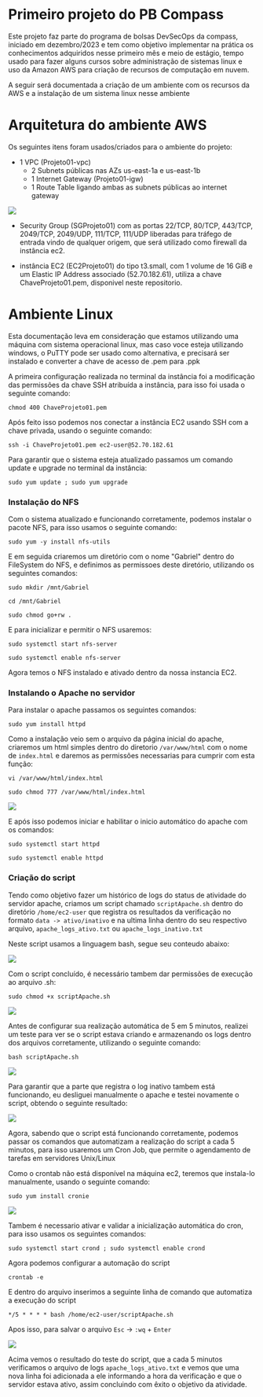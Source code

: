 # Primeiro projeto do PB Compass
Este projeto faz parte do programa de bolsas DevSecOps da compass, iniciado em dezembro/2023 e tem como objetivo implementar na prática os conhecimentos adquiridos nesse primeiro mês  e meio de estágio, tempo usado para fazer alguns cursos sobre administração de sistemas linux e uso da Amazon AWS para criação de recursos de computação em nuvem.

A seguir será documentada a criação de um ambiente com os recursos da AWS e a instalação de um sistema linux nesse ambiente

# Arquitetura do ambiente AWS
Os seguintes itens foram usados/criados para o ambiente do projeto:
- 1 VPC (Projeto01-vpc)
  - 2 Subnets públicas nas AZs us-east-1a e us-east-1b
  - 1 Internet Gateway (Projeto01-igw)
  - 1 Route Table ligando ambas as subnets públicas ao internet gateway
<img src="https://github.com/Zotti39/ProjetoCompass01/blob/main/Screenshots/Captura%20de%20Tela%20(2).png">

- Security Group (SGProjeto01) com as portas 22/TCP, 80/TCP, 443/TCP, 2049/TCP, 2049/UDP, 111/TCP, 111/UDP liberadas para tráfego de entrada vindo de qualquer origem, que será utilizado como firewall da instância ec2.
  
- instância EC2 (EC2Projeto01) do tipo t3.small, com 1 volume de 16 GiB e um Elastic IP Address associado (52.70.182.61), utiliza a chave ChaveProjeto01.pem, disponivel neste repositorio. 

# Ambiente Linux
Esta documentação leva em consideração que estamos utilizando uma máquina com sistema operacional linux, mas caso voce esteja utilizando windows, o PuTTY pode ser usado como alternativa, e precisará ser instalado e converter a chave de acesso de .pem para .ppk 

A primeira configuração realizada no terminal da instância foi a modificação das permissões da chave SSH atribuída a instância, para isso foi usada o seguinte comando:

` chmod 400 ChaveProjeto01.pem `

Após feito isso podemos nos conectar a instância EC2 usando SSH com a chave privada, usando o seguinte comando:

` ssh -i ChaveProjeto01.pem ec2-user@52.70.182.61 `

Para garantir que o sistema esteja atualizado passamos um comando update e upgrade no terminal da instância:

` sudo yum update ; sudo yum upgrade `

### Instalação do NFS

Com o sistema atualizado e funcionando corretamente, podemos instalar o pacote NFS, para isso usamos o seguinte comando:

` sudo yum -y install nfs-utils `

E em seguida criaremos um diretório com o nome "Gabriel" dentro do FileSystem do NFS, e definimos as permissoes deste diretório, utilizando os seguintes comandos:

`sudo mkdir /mnt/Gabriel`

` cd /mnt/Gabriel `

` sudo chmod go+rw . `

E para inicializar e permitir o NFS usaremos:

` sudo systemctl start nfs-server `

` sudo systemctl enable nfs-server `

Agora temos o NFS instalado e ativado dentro da nossa instancia EC2.

### Instalando o Apache no servidor

Para instalar o apache passamos os seguintes comandos:

` sudo yum install httpd `

Como a instalação veio sem o arquivo da página inicial do apache, criaremos um html simples dentro do diretorio `/var/www/html` com o nome de `index.html` e daremos as permissões necessarias para cumprir com esta função:

` vi /var/www/html/index.html `

` sudo chmod 777 /var/www/html/index.html `

<img src="https://github.com/Zotti39/ProjetoCompass01/blob/main/Screenshots/Captura%20de%20Tela%20(4).png">

E após isso podemos iniciar e habilitar o inicio automático do apache com os comandos:

` sudo systemctl start httpd `

` sudo systemctl enable httpd `

### Criação do script

Tendo como objetivo fazer um histórico de logs do status de atividade do servidor apache, criamos um script chamado `scriptApache.sh` dentro do diretório `/home/ec2-user` que registra os resultados da verificação no formato `data -> ativo/inativo` e na ultima linha dentro do seu respectivo arquivo, `apache_logs_ativo.txt` ou `apache_logs_inativo.txt` 

Neste script usamos a linguagem bash, segue seu conteudo abaixo:

<img src="https://github.com/Zotti39/ProjetoCompass01/blob/main/Screenshots/Captura%20de%20Tela%20(8).png">

Com o script concluído, é necessário tambem dar permissões de execução ao arquivo .sh:

` sudo chmod +x scriptApache.sh `

<img src="https://github.com/Zotti39/ProjetoCompass01/blob/main/Screenshots/Captura%20de%20Tela%20(5).png">

Antes de configurar sua realização automática de 5 em 5 minutos, realizei um teste para ver se o script estava criando e armazenando os logs dentro dos arquivos corretamente, utilizando o seguinte comando:

` bash scriptApache.sh `

<img src="https://github.com/Zotti39/ProjetoCompass01/blob/main/Screenshots/Captura%20de%20Tela%20(10).png">

Para garantir que a parte que registra o log inativo tambem está funcionando, eu desliguei manualmente o apache e testei novamente o script, obtendo o seguinte resultado:

<img src="https://github.com/Zotti39/ProjetoCompass01/blob/main/Screenshots/Captura%20de%20Tela%20(11).png">

Agora, sabendo que o script está funcionando corretamente, podemos passar os comandos que automatizam a realização do script a cada 5 minutos, para isso usaremos um Cron Job, que permite o agendamento de tarefas em servidores Unix/Linux

Como o crontab não está disponível na máquina ec2, teremos que instala-lo manualmente, usando o seguinte comando:

` sudo yum install cronie `

<img src="https://github.com/Zotti39/ProjetoCompass01/blob/main/Screenshots/Captura%20de%20Tela%20(13).png">

Tambem é necessario ativar e validar a inicialização automática do cron, para isso usamos os seguintes comandos:

`sudo systemctl start crond ; sudo systemctl enable crond`

Agora podemos configurar a automação do script

` crontab -e `

E dentro do arquivo inserimos a seguinte linha de comando que automatiza a execução do script 

` */5 * * * * bash /home/ec2-user/scriptApache.sh `

Apos isso, para salvar o arquivo `Esc` -> `:wq` + `Enter` 

<img src="https://github.com/Zotti39/ProjetoCompass01/blob/main/Screenshots/Captura%20de%20Tela%20(18).png">

Acima vemos o resultado do teste do script, que a cada 5 minutos verificamos o arquivo de logs `apache_logs_ativo.txt` e vemos que uma nova linha foi adicionada a ele informando a hora da verificação e que o servidor estava ativo, assim concluindo com êxito o objetivo da atividade.
